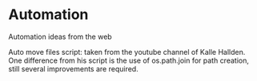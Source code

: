# Automation
Automation ideas from the web

Auto move files script: taken from the youtube channel of Kalle Hallden.
One difference from his script is the use of os.path.join for path creation, still several improvements are required.
